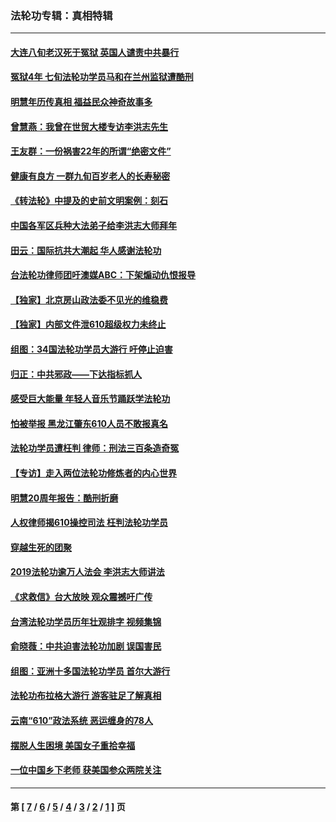 ### 法轮功专辑：真相特辑
---
#### [大连八旬老汉死于冤狱 英国人谴责中共暴行](../../pages/nf4389/n13480118.md?01240430) 
#### [冤狱4年 七旬法轮功学员马和在兰州监狱遭酷刑](../../pages/nf4389/n13304688.md?01240430) 
#### [明慧年历传真相 福益民众神奇故事多](../../pages/nf4389/n13294545.md?01240430) 
#### [曾慧燕：我曾在世贸大楼专访李洪志先生](../../pages/nf4389/n12898729.md?01240430) 
#### [王友群：一份祸害22年的所谓“绝密文件”](../../pages/nf4389/n12871750.md?01240430) 
#### [健康有良方 一群九旬百岁老人的长寿秘密](../../pages/nf4389/n12847475.md?01240430) 
#### [《转法轮》中提及的史前文明案例：刻石](../../pages/nf4389/n12758577.md?01240430) 
#### [中国各军区兵种大法弟子给李洪志大师拜年](../../pages/nf4389/n12750047.md?01240430) 
#### [田云：国际抗共大潮起 华人感谢法轮功](../../pages/nf4389/n12357708.md?01240430) 
#### [台法轮功律师团吁澳媒ABC：下架煽动仇恨报导](../../pages/nf4389/n12279917.md?01240430) 
#### [【独家】北京房山政法委不见光的维稳费](../../pages/nf4389/n12031979.md?01240430) 
#### [【独家】内部文件泄610超级权力未终止](../../pages/nf4389/n12023895.md?01240430) 
#### [组图：34国法轮功学员大游行 吁停止迫害](../../pages/nf4389/n11492658.md?01240430) 
#### [归正：中共邪政——下达指标抓人](../../pages/nf4389/n11474770.md?01240430) 
#### [感受巨大能量 年轻人音乐节踊跃学法轮功](../../pages/nf4389/n11441981.md?01240430) 
#### [怕被举报 黑龙江肇东610人员不敢报真名](../../pages/nf4389/n11436499.md?01240430) 
#### [法轮功学员遭枉判 律师：刑法三百条造奇冤](../../pages/nf4389/n11433943.md?01240430) 
#### [【专访】走入两位法轮功修炼者的内心世界](../../pages/nf4389/n11415623.md?01240430) 
#### [明慧20周年报告：酷刑折磨](../../pages/nf4389/n11387954.md?01240430) 
#### [人权律师揭610操控司法 枉判法轮功学员](../../pages/nf4389/n11313370.md?01240430) 
#### [穿越生死的团聚](../../pages/nf4389/n11258922.md?01240430) 
#### [2019法轮功逾万人法会 李洪志大师讲法](../../pages/nf4389/n11265303.md?01240430) 
#### [《求救信》台大放映 观众震撼吁广传](../../pages/nf4389/n10922251.md?01240430) 
#### [台湾法轮功学员历年壮观排字 视频集锦](../../pages/nf4389/n10878789.md?01240430) 
#### [俞晓薇：中共迫害法轮功加剧 误国害民](../../pages/nf4389/n10859260.md?01240430) 
#### [组图：亚洲十多国法轮功学员 首尔大游行](../../pages/nf4389/n10781149.md?01240430) 
#### [法轮功布拉格大游行 游客驻足了解真相](../../pages/nf4389/n10749360.md?01240430) 
#### [云南“610”政法系统 恶运缠身的78人](../../pages/nf4389/n10747534.md?01240430) 
#### [摆脱人生困境 美国女子重拾幸福](../../pages/nf4389/n10688678.md?01240430) 
#### [一位中国乡下老师 获美国参众两院关注](../../pages/nf4389/n10683927.md?01240430) 

---
#### 第 [ [7](./7.md?01240430) / [6](./6.md?01240430) / [5](./5.md?01240430) / [4](./4.md?01240430) / [3](./3.md?01240430) / [2](./2.md?01240430) / [1](./1.md?01240430) ] 页
